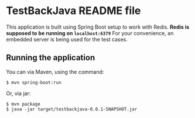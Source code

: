 # TestBackJava README file

This application is built using Spring Boot setup to work with Redis.
**Redis is supposed to be running on `localhost:6379`**
For your convenience, an embedded server is being used for the test cases.

## Running the application
You can via Maven, using the command:
```
$ mvn spring-boot:run
```  
Or, via jar:

```
$ mvn package
$ java -jar target/testbackjava-0.0.1-SNAPSHOT.jar
```

